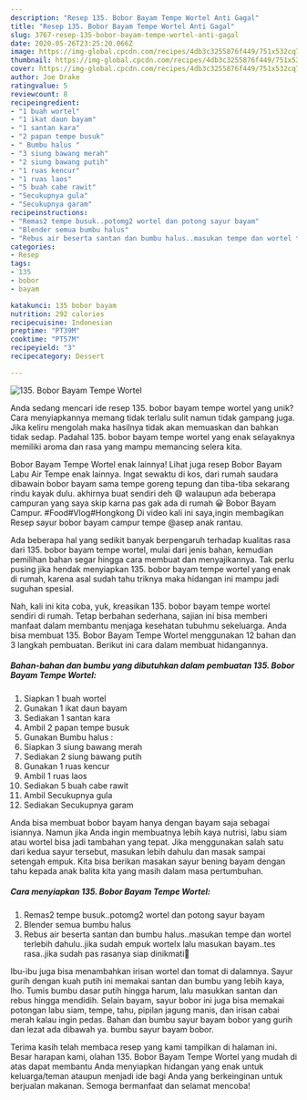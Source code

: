 ```yaml
---
description: "Resep 135. Bobor Bayam Tempe Wortel Anti Gagal"
title: "Resep 135. Bobor Bayam Tempe Wortel Anti Gagal"
slug: 3767-resep-135-bobor-bayam-tempe-wortel-anti-gagal
date: 2020-05-26T23:25:20.066Z
image: https://img-global.cpcdn.com/recipes/4db3c3255876f449/751x532cq70/135-bobor-bayam-tempe-wortel-foto-resep-utama.jpg
thumbnail: https://img-global.cpcdn.com/recipes/4db3c3255876f449/751x532cq70/135-bobor-bayam-tempe-wortel-foto-resep-utama.jpg
cover: https://img-global.cpcdn.com/recipes/4db3c3255876f449/751x532cq70/135-bobor-bayam-tempe-wortel-foto-resep-utama.jpg
author: Joe Drake
ratingvalue: 5
reviewcount: 8
recipeingredient:
- "1 buah wortel"
- "1 ikat daun bayam"
- "1 santan kara"
- "2 papan tempe busuk"
- " Bumbu halus "
- "3 siung bawang merah"
- "2 siung bawang putih"
- "1 ruas kencur"
- "1 ruas laos"
- "5 buah cabe rawit"
- "Secukupnya gula"
- "Secukupnya garam"
recipeinstructions:
- "Remas2 tempe busuk..potomg2 wortel dan potong sayur bayam"
- "Blender semua bumbu halus"
- "Rebus air beserta santan dan bumbu halus..masukan tempe dan wortel terlebih dahulu..jika sudah empuk wortelx lalu masukan bayam..tes rasa..jika sudah pas rasanya siap dinikmati🥰"
categories:
- Resep
tags:
- 135
- bobor
- bayam

katakunci: 135 bobor bayam 
nutrition: 292 calories
recipecuisine: Indonesian
preptime: "PT39M"
cooktime: "PT57M"
recipeyield: "3"
recipecategory: Dessert

---
```



![135. Bobor Bayam Tempe Wortel](https://img-global.cpcdn.com/recipes/4db3c3255876f449/751x532cq70/135-bobor-bayam-tempe-wortel-foto-resep-utama.jpg)

Anda sedang mencari ide resep 135. bobor bayam tempe wortel yang unik? Cara menyiapkannya memang tidak terlalu sulit namun tidak gampang juga. Jika keliru mengolah maka hasilnya tidak akan memuaskan dan bahkan tidak sedap. Padahal 135. bobor bayam tempe wortel yang enak selayaknya memiliki aroma dan rasa yang mampu memancing selera kita.

Bobor Bayam Tempe Wortel enak lainnya! Lihat juga resep Bobor Bayam Labu Air Tempe enak lainnya. Ingat sewaktu di kos, dari rumah saudara dibawain bobor bayam sama tempe goreng tepung dan tiba-tiba sekarang rindu kayak dulu. akhirnya buat sendiri deh 😄 walaupun ada beberapa campuran yang saya skip karna pas gak ada di rumah 😀 Bobor Bayam Campur. #Food#Vlog#Hongkong Di video kali ini saya,ingin membagikan Resep sayur bobor bayam campur tempe @asep anak rantau.

Ada beberapa hal yang sedikit banyak berpengaruh terhadap kualitas rasa dari 135. bobor bayam tempe wortel, mulai dari jenis bahan, kemudian pemilihan bahan segar hingga cara membuat dan menyajikannya. Tak perlu pusing jika hendak menyiapkan 135. bobor bayam tempe wortel yang enak di rumah, karena asal sudah tahu triknya maka hidangan ini mampu jadi suguhan spesial.


Nah, kali ini kita coba, yuk, kreasikan 135. bobor bayam tempe wortel sendiri di rumah. Tetap berbahan sederhana, sajian ini bisa memberi manfaat dalam membantu menjaga kesehatan tubuhmu sekeluarga. Anda bisa membuat 135. Bobor Bayam Tempe Wortel menggunakan 12 bahan dan 3 langkah pembuatan. Berikut ini cara dalam membuat hidangannya.

<!--inarticleads1-->

##### Bahan-bahan dan bumbu yang dibutuhkan dalam pembuatan 135. Bobor Bayam Tempe Wortel:

1. Siapkan 1 buah wortel
1. Gunakan 1 ikat daun bayam
1. Sediakan 1 santan kara
1. Ambil 2 papan tempe busuk
1. Gunakan  Bumbu halus :
1. Siapkan 3 siung bawang merah
1. Sediakan 2 siung bawang putih
1. Gunakan 1 ruas kencur
1. Ambil 1 ruas laos
1. Sediakan 5 buah cabe rawit
1. Ambil Secukupnya gula
1. Sediakan Secukupnya garam


Anda bisa membuat bobor bayam hanya dengan bayam saja sebagai isiannya. Namun jika Anda ingin membuatnya lebih kaya nutrisi, labu siam atau wortel bisa jadi tambahan yang tepat. Jika menggunakan salah satu dari kedua sayur tersebut, masukan lebih dahulu dan masak sampai setengah empuk. Kita bisa berikan masakan sayur bening bayam dengan tahu kepada anak balita kita yang masih dalam masa pertumbuhan. 

<!--inarticleads2-->

##### Cara menyiapkan 135. Bobor Bayam Tempe Wortel:

1. Remas2 tempe busuk..potomg2 wortel dan potong sayur bayam
1. Blender semua bumbu halus
1. Rebus air beserta santan dan bumbu halus..masukan tempe dan wortel terlebih dahulu..jika sudah empuk wortelx lalu masukan bayam..tes rasa..jika sudah pas rasanya siap dinikmati🥰


Ibu-ibu juga bisa menambahkan irisan wortel dan tomat di dalamnya. Sayur gurih dengan kuah putih ini memakai santan dan bumbu yang lebih kaya, lho. Tumis bumbu dasar putih hingga harum, lalu masukkan santan dan rebus hingga mendidih. Selain bayam, sayur bobor ini juga bisa memakai potongan labu siam, tempe, tahu, pipilan jagung manis, dan irisan cabai merah kalau ingin pedas. Bahan dan bumbu sayur bayam bobor yang gurih dan lezat ada dibawah ya. bumbu sayur bayam bobor. 

Terima kasih telah membaca resep yang kami tampilkan di halaman ini. Besar harapan kami, olahan 135. Bobor Bayam Tempe Wortel yang mudah di atas dapat membantu Anda menyiapkan hidangan yang enak untuk keluarga/teman ataupun menjadi ide bagi Anda yang berkeinginan untuk berjualan makanan. Semoga bermanfaat dan selamat mencoba!
